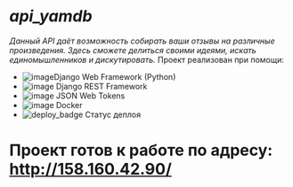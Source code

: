 # _api_yamdb_
*Данный API даёт возможность собирать ваши отзывы на различные произведения.
Здесь сможете делиться своими идеями, искать единомышленников и дискутировать.*
Проект реализован при помощи: 
- ![image](https://img.shields.io/badge/Django-092E20?style=for-the-badge&logo=django&logoColor=green)Django Web Framework (Python)
- ![image](https://img.shields.io/badge/django%20rest-ff1709?style=for-the-badge&logo=django&logoColor=white) Django REST Framework
- ![image](https://img.shields.io/badge/JWT-000000?style=for-the-badge&logo=JSON%20web%20tokens&logoColor=white) JSON Web Tokens
- ![image](https://img.shields.io/badge/Docker-2CA5E0?style=for-the-badge&logo=docker&logoColor=white) Docker
- ![deploy_badge](https://github.com/artni96/yamdb_final/actions/workflows/yamdb_workflow.yml/badge.svg?event=push) Статус деплоя

# Проект готов к работе по адресу: http://158.160.42.90/
